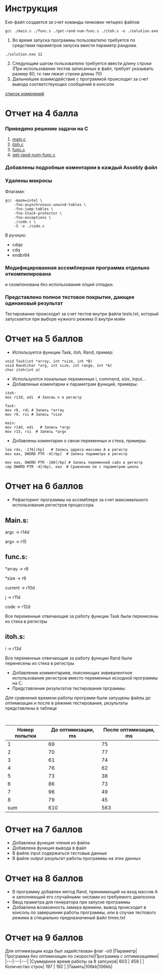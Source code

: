 # Инструкция
Exe-файл создается за счет команды линковки четырех файлов
```
gcc ./main.s ./func.s ./get-rand-num-func.s ./itoh.s -o ./solution.exe

```
1. Во время запуска программы пользователю требуется по средствам параметров запуска ввести параметр рандома.
```
./solution.exe 12
```
2. Следующим шагом пользователю требуется ввести длину строки (При использовании тестов записанных в файл, требует указывать размер 80, тк там лежат строки длины 70)
3. Дальнейшее взаимодействие с программой происходит за счет вывода соответствующих сообщений в консоли

[список изменений](https://github.com/zemlianin/ABC-HM-2/blob/master/info/Changes.md)
# Отчет на 4 балла
### Приведено решение задачи на C

1. [main.c](https://github.com/zemlianin/ABC-HM-2/blob/master/main.c)
2. [itoh.c](https://github.com/zemlianin/ABC-HM-2/blob/master/itoh.c)
3. [func.c](https://github.com/zemlianin/ABC-HM-2/blob/master/func.c)
4. [get-rand-num-func.c](https://github.com/zemlianin/ABC-HM-2/blob/master/get-rand-num-func.c)

### Добавлены подробные коментарии в каждый Assebly файл
### Удалены макросы 
Флагами:
```
gcc -masm=intel \
    -fno-asynchronous-unwind-tables \
    -fno-jump-tables \
    -fno-stack-protector \
    -fno-exceptions \
    ./code.c \
    -S -o ./code.s
 ```
 В ручную:
- cdqe
- cdq
- endbr64
### Модифицированная ассемблерная программа отдельно откомпилирована
и скомпонована без использования опций отладки.

### Представлено полное тестовое покрытие, дающее одинаковый результат
Тестирование происходит за счет тестов внутри файла tests.txt, который запускается при выборе нужного режима 0 внутри мэйн

# Отчет на 5 баллов
- Используется функции Task, itoh, Rand, пример:
```
void Task(int *array, int *size, int *B)
void Rand(char *arg, int size, int range, int *A)
char itoh(int a)

```
- Используются локальные переменные i, command, size, input...
- Добавленые коментарии к параметрам функций, примеры:
```
itoh:
mov r13d, edi  # Запсиь n в регистр
```
```
Task:
mov r8, rdi # Запись *array
mov r9, rsi # Запись *size
```
```
main:
mov r14d, edi   # Запись *argc
mov r15, rsi  # Запись *argv

```
- Добавлены коментарии о связи переменных и стека, примеры:
```
lea rdx, -176[rbp]   # Запись адреса массива А в регистр
mov eax, DWORD PTR -4[rbp]  # Запись параметра в регистр
```
```
mov eax, DWORD PTR -180[rbp] # Запись переменной сайз в регистр
cmp DWORD PTR -4[rbp], eax  # Сравнение ее с параметром цикла
```
 
# Отчет на 6 баллов
- Рефакторинг программы на ассемблере за счет максимального использования регистров процессора.

## Main.s:
argc -> r14d

argv -> r15

## func.s:
*array -> r8

*size -> r9

current -> r10d

j -> r11d

code -> r12d

Все переменные отвечающие за работу функции Task были перенесены из стека в регистры

## itoh.s:
i -> r13d

Все переменные отвечающие за работу функции Rand были перенесены из стека в регистры
<br />
- Добавление комментариев, поясняющих эквивалентное использование регистров вместо переменных исходной программы на C.
- Представление результатов тестирования прграммы:

Для сравнения времени работы программ были запущены файлы до оптимизации и после в режиме тестирования, результаты представлены в таблице

<br />

| Номер попытки | До оптимизации, ms  | После оптимизации, ms |
| --- | --- | --- |
| 1 | 69  | 75  |
| 2 | 70  |  77 |
| 3 | 61  | 74  |
| 4 | 76  | 62  |
| 5 | 73  | 38  |
| 6 | 86  | 73  |
| 7 | 96  | 49  |
| 8 | 79  | 45  |
| sum |  610 | 563   |

# Отчет на 7 баллов

- Добавлена функция чтения из файла 
- Добавлена функция вывода в файл
- В файле input содержаться тестовые данные
- В файле output результат работы программы на этих данных

# Отчет на 8 баллов
- В программу добавлен метод Rand, принимающий на вход массив А и заполняющий его случайными числами из требуемого диапозона
- Ввод праметра для генератора при запуске программы
- Добавлена возможность замера времени, вывод происходит в консоль по завершении работы программы, или в случае тестового режима в специально предназначеный файл times.txt

# Отчет на 9 баллов

Для оптимизации кода был задействован флаг -о0
|Параметр|Программа без оптимизации по скорости|Программа с оптимизациями|
|---|---|---|
|Суммарное время работы за 8 запсуков| 603 | 458 |
|Количество строк| 197 | 192 |
|Память|106kb|106kb|
